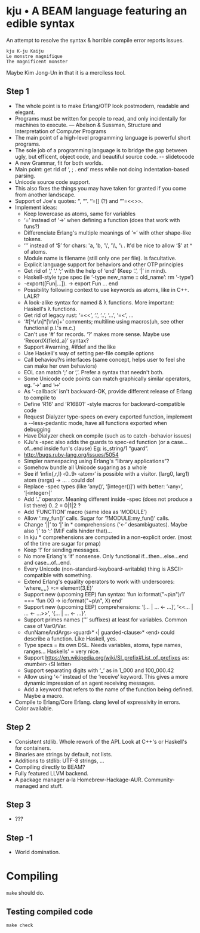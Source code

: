 # kju • A BEAM language featuring an edible syntax
An attempt to resolve the syntax & horrible compile error reports issues.

    kju K-ju Kaiju
    Le monstre magnifique
    The magnificent monster

Maybe Kim Jong-Un in that it is a merciless tool.

## Step 1
* The whole point is to make Erlang/OTP look postmodern, readable and elegant.
* Programs must be written for people to read, and only incidentally for machines to execute. — Abelson & Sussman, Structure and Interpretation of Computer Programs
* The main point of a high-level programming language is powerful short programs.
* The sole job of a programming language is to bridge the gap between ugly, but efficent, object code, and beautiful source code. -- slidetocode
* A new Grammar, fit for both worlds.
* Main point: get rid of ‘, ; . end’ mess while not doing indentation-based parsing.
* Unicode source code support.
* This also fixes the things you may have taken for granted if you come from another landscape.
* Support of Joe's quotes: ‘’, “”. ‘’=[] (?) and “”=<<>>.
* Implement ideas:
    * Keep lowercase as atoms, same for variables
    * ‘=’ instead of ‘->’ when defining a function (does that work with funs?)
    * Differenciate Erlang's multiple meanings of ‘=’ with other shape-like tokens.
    * ‘'’ instead of ‘$’ for chars: 'a, 'b, '\', '\\, '\ . It'd be nice to allow ‘$’ at ^ of atoms.
    * Module name is filename (still only one per file). Is facultative.
    * Explicit language support for behaviors and other OTP principles
    * Get rid of ‘,’ ‘.’ ‘;’ with the help of ‘end’ (Keep ‘.’, ‘|’ in mind).
    * Haskell-style type spec (ie ‘-type new_name :: old_name’: rm ‘-type’)
    * -export([Fun|…]). -> export Fun … end
    * Possibility following context to use keywords as atoms, like in C++. LALR?
    * A look-alike syntax for named & λ functions. More important: Haskell's λ functions.
    *  Get rid of legacy rust: ‘=<<’, ‘.’, ‘..’, ‘...’, ‘=<’, …
    * ‘#[^\r\n]*[\r\n]+’ comments; multiline using macros(uh, see other functional p.l.'s m.c.)
    * Can't use ‘#’ for records. ‘?’ makes more sense. Maybe use ‘RecordX{field_a}’ syntax?
    * Support #warning, #ifdef and the like
    * Use Haskell's way of setting per-file compile options
    * Call behaviou?rs interfaces (same concept, helps user to feel she can make her own behaviors)
    * EOL can match ‘;’ or ‘,’. Prefer a syntax that needn't both.
    * Some Unicode code points can match graphically similar operators, eg. ‘->’ and ‘↦’
    * As ‘-callback’ isn't backward-OK, provide different release of Erlang to compile to
    * Define ‘R16’ and ‘R16B01’ -style macros for backward-compatible code
    * Request Dialyzer type-specs on every exported function, implement a --less-pedantic mode, have all functions exported when debugging
    * Have Dialyzer check on compile (such as to catch -behavior issues)
    * KJu's -spec also adds the guards to spec-ed function (or a case…of…end inside fun's clause) Eg: is_string/1 “guard”.
    * http://bugs.ruby-lang.org/issues/5054
    * Simpler namespacing using Erlang's “library applications”?
    * Somehow bundle all Unicode sugaring as a whole
    * See if ‘infix{,r,l} ‹0..9› ‹atom›’ is possible with a visitor. (larg0, larg1) atom (rargs) -> … . could do!
    * Replace -spec types (like ‘any()’, ‘[integer()]’) with better: ‘‹any›’, ‘[‹integer›]’
    * Add ‘..’ operator. Meaning different inside -spec (does not produce a list there) 0..2 = 0|1|2 ?
    * Add ‘FUNCTION’ macro (same idea as ‘MODULE’)
    * Allow ‘:my_fun()’ calls. Sugar for ‘?MODULE:my_fun()’ calls.
    * Change ‘||’ to ‘|’ in * comprehensions (‘<-’ desambiguates). Maybe also ‘|’ to ‘:’ (M:F calls hinder that)…
    * In kju * comprehensions are computed in a non-explicit order. (most of the time are sugar for pmap)
    * Keep ‘!’ for sending messages.
    * No more Erlang's ‘if’ nonsense. Only functional if…then…else…end and case…of…end.
    * Every Unicode (non-standard-keyboard-writable) thing is ASCII-compatible with something.
    * Extend Erlang's equality operators to work with underscores: ‘where,_,_,_,_} =:= element(3,E)’
    * Support new (upcoming EEP) fun syntax: ‘fun io:format("~p\n")/1’  === ‘fun (X) -> io:format("~p\n", X) end’
    * Support new (upcoming EEP) comprehensions: ‘[… | … <- …]’, ‘<<… | … <- …>>’, ‘{… | … <- …}’.
    * Support primes names (‘'’ suffixes) at least for variables. Common case of Var0/Var.
    * ‹funNameAndArgs› ‹guard›* ‹| guarded-clause›* ‹end› could describe a function. Like Haskell, yes.
    * Type specs = its own DSL. Needs variables, atoms, type names, ranges… Haskells' = very nice.
    * Support https://en.wikipedia.org/wiki/SI_prefix#List_of_prefixes as: ‹number› ‹SI letter›
    * Support separating digits with ‘_’ as in 1_000 and 100_000.42
    * Allow using ‘<-’ instead of the ‘receive’ keyword. This gives a more dynamic impression of an agent receiving messages.
    * Add a keyword that refers to the name of the function being defined. Maybe a macro.
* Compile to Erlang/Core Erlang. clang level of expressivity in errors. Color available.

## Step 2
* Consistent stdlib. Whole rework of the API. Look at C++'s or Haskell's for containers.
* Binaries are strings by default, not lists.
* Additions to stdlib: UTF-8 strings, …
* Compiling directly to BEAM?
* Fully featured LLVM backend.
* A package manager a-la Homebrew-Hackage-AUR. Community-managed and stuff.

## Step 3
* ???

## Step -1
* World domination.

# Compiling
`make` should do.
## Testing compiled code
`make check`
